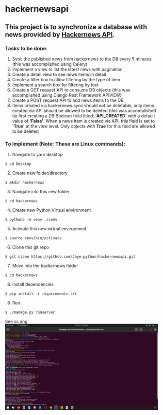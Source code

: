 # hackernewsapi
## This project is to synchronize a database with news provided by [Hackernews API](https://hackernews.api-docs.io/).
### Tasks to be done:
1. Sync the published news from hackernews to the DB every 5 minutes (this was accomplished using Celery)
2. Implement a view to list the latest news with pagination
3. Create a detail view to see news items in detail
4. Create a filter box to allow filtering by the type of item
5. Implement a search box for filtering by text
6. Create a GET request API to consume DB objects (this was accomplished using Django Rest Framework APIVIEW)
7. Create a POST request API to add news items to the DB
8. Items created via hackernews sync should not be deletable, only items created via API should be allowed to be deleted (this was accomplished by first creating a DB Boolean field titled: **'API_CREATED'** with a default value of **'False'**. When a news item is created via API, this field is set to **'True'** at the view level. Only objects with **True** for this field are allowed to be deleted

### To implement (Note: These are Linux commands):
1. Navigate to your desktop
```
$ cd Desktop
```
2. Create new folder/directory
```
$ mkdir hackernews
```
3. Navigate into this new folder
```
$ cd hackernews
```
4. Create new Python Virtual environment
```
$ python3 -m venv ./venv
```
5. Activate this new virtual environment
```
$ source venv/bin/activate
```
6. Clone this git repo
```
$ git clone https://github.com/Jaye-python/hackernewsapi.git
```
7. Move into the hackernews folder 
```
$ cd hackernews
```
8. Install dependencies
```
$ pip install -r requirements.txt
```
9. Run
```
$ ./manage.py runserver
```
See ss.png:
![Django Project Creation_Jaye](assets/images/ss.png)

